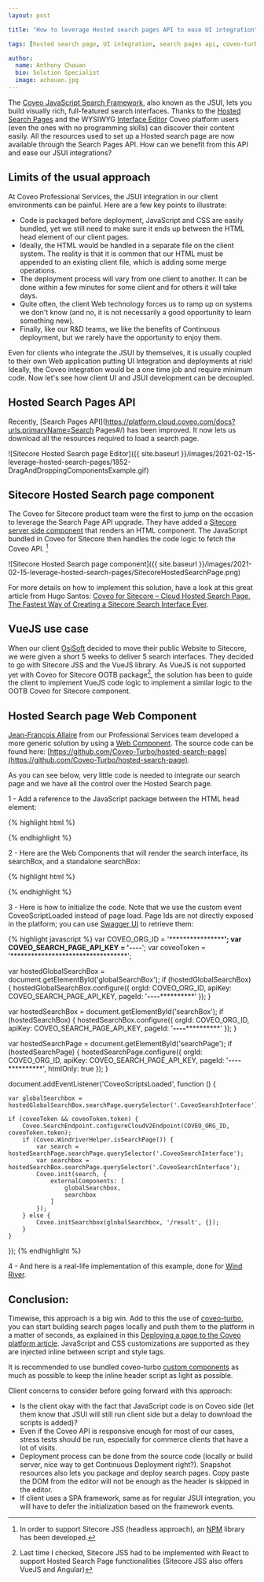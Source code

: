 ```yaml
---
layout: post

title: "How to leverage Hosted search pages API to ease UI integration"

tags: [hosted search page, UI integration, search pages api, coveo-turbo]

author:
  name: Anthony Chouan
  bio: Solution Specialist
  image: achouan.jpg
---
```

The [Coveo JavaScript Search Framework](https://docs.coveo.com/en/361/javascript-search-framework/javascript-search-framework-tutorials), also known as the JSUI, lets you build visually rich, full-featured search interfaces. Thanks to the [Hosted Search Pages](https://docs.coveo.com/en/1656/build-a-search-ui/manage-hosted-search-pages) and the WYSIWYG [Interface Editor](https://docs.coveo.com/en/1852/build-a-search-ui/use-the-interface-editor) Coveo platform users (even the ones with no programming skills) can discover their content easily. All the resources used to set up a Hosted search page are now available through the Search Pages API. How can we benefit from this API and ease our JSUI integrations?

<!-- more -->

## Limits of the usual approach

At Coveo Professional Services, the JSUI integration in our client environments can be painful. Here are a few key points to illustrate: 

- Code is packaged before deployment, JavaScript and CSS are easily bundled, yet we still need to make sure it ends up between the HTML head element of our client pages.
- Ideally, the HTML would be handled in a separate file on the client system. The reality is that it is common that our HTML must be appended to an existing client file, which is adding some merge operations.
- The deployment process will vary from one client to another. It can be done within a few minutes for some client and for others it will take days.
- Quite often, the client Web technology forces us to ramp up on systems we don't know (and no, it is not necessarily a good opportunity to learn something new). 
- Finally, like our R&D teams, we like the benefits of Continuous deployment, but we rarely have the opportunity to enjoy them.

Even for clients who integrate the JSUI by themselves, it is usually coupled to their own Web application putting UI Integration and deployments at risk! Ideally, the Coveo integration would be a one time job and require minimum code. Now let's see how client UI and JSUI development can be decoupled.

## Hosted Search Pages API

Recently, [Search Pages API](https://platform.cloud.coveo.com/docs?urls.primaryName=Search Pages#/) has been improved. It now lets us download all the resources required to load a search page.

![Sitecore Hosted Search page Editor]({{ site.baseurl }}/images/2021-02-15-leverage-hosted-search-pages/1852-DragAndDroppingComponentsExample.gif)


## Sitecore Hosted Search page component

The Coveo for Sitecore product team were the first to jump on the occasion to leverage the Search Page API upgrade. They have added a [Sitecore server side component](https://docs.coveo.com/en/3257/coveo-for-sitecore-v5/integrate-a-coveo-platform-search-page-in-a-sitecore-item) that renders an HTML component. The JavaScript bundled in Coveo for Sitecore then handles the code logic to fetch the Coveo API. [^1]

![Sitecore Hosted Search page component]({{ site.baseurl }}/images/2021-02-15-leverage-hosted-search-pages/SitecoreHostedSearchPage.png)

For more details on how to implement this solution, have a look at this great article from Hugo Santos: [Coveo for Sitecore – Cloud Hosted Search Page, The Fastest Way of Creating a Sitecore Search Interface Ever](https://hls-consulting.com/2020/06/24/coveo-for-sitecore-cloud-hosted-search-page-the-fastest-way-of-creating-a-sitecore-search-interface-ever/).

## VueJS use case

When our client [OsiSoft](https://www.osisoft.com/) decided to move their public Website to Sitecore, we were given a short 5 weeks to deliver 5 search interfaces. They decided to go with Sitecore JSS and the VueJS library. As VueJS is not supported yet with Coveo for Sitecore OOTB package[^2], the solution has been to guide the client to implement VueJS code logic to implement a similar logic to the OOTB Coveo for Sitecore component.

## Hosted Search page Web Component

[Jean-François Allaire](https://github.com/jfallaire) from our Professional Services team developed a more generic solution by using a [Web Component](https://developer.mozilla.org/en-US/docs/Web/Web_Components). The source code can be found here: [https://github.com/Coveo-Turbo/hosted-search-page](https://github.com/Coveo-Turbo/hosted-search-page).

As you can see below, very little code is needed to integrate our search page and we have all the control over the Hosted Search page.

1 - Add a reference to the JavaScript package between the HTML head element:

{% highlight html %}
<script src="https://unpkg.com/@coveops/hosted-search-page@latest/dist/index.min.js"></script>
{% endhighlight %}

2 - Here are the Web Components that will render the search interface, its searchBox, and a standalone searchBox:

{% highlight html %}
<hosted-search-page id="searchPage"></hosted-search-page>

<hosted-search-page id="searchBox"></hosted-search-page></div>

<hosted-search-page id="globalSearchBox"></hosted-search-page>
{% endhighlight %}

3 - Here is how to initialize the code. Note that we use the custom event CoveoScriptLoaded instead of page load. Page Ids are not directly exposed in the platform; you can use [Swagger UI](https://platform.cloud.coveo.com/docs?urls.primaryName=Search%20Pages#/Search%20pages/get_rest_organizations__organizationID__pages) to retrieve them:

{% highlight javascript %}
var COVEO_ORG_ID = '**************************';
var COVEO_SEARCH_PAGE_API_KEY = '**********-****-****-****-************';
var coveoToken = '**********************************';

var hostedGlobalSearchBox = document.getElementById('globalSearchBox');
if (hostedGlobalSearchBox) {
	hostedGlobalSearchBox.configure({
		orgId: COVEO_ORG_ID,
		apiKey: COVEO_SEARCH_PAGE_API_KEY,
		pageId: '**********-****-****-****-************'
	});
}

var hostedSearchBox = document.getElementById('searchBox');
if (hostedSearchBox) {
	hostedSearchBox.configure({
		orgId: COVEO_ORG_ID,
		apiKey: COVEO_SEARCH_PAGE_API_KEY,
		pageId: '**********-****-****-****-************'
	});
}

var hostedSearchPage = document.getElementById('searchPage');
if (hostedSearchPage) {
	hostedSearchPage.configure({
		orgId: COVEO_ORG_ID,
		apiKey: COVEO_SEARCH_PAGE_API_KEY,
		pageId: '**********-****-****-****-************',
		htmlOnly: true
	});
}

document.addEventListener('CoveoScriptsLoaded', function () {

	var globalSearchbox = hostedGlobalSearchBox.searchPage.querySelector('.CoveoSearchInterface');

	if (coveoToken && coveoToken.token) {
		Coveo.SearchEndpoint.configureCloudV2Endpoint(COVEO_ORG_ID, coveoToken.token);
		if (Coveo.WindriverHelper.isSearchPage()) { 
			var search = hostedSearchPage.searchPage.querySelector('.CoveoSearchInterface');
			var searchbox = hostedSearchBox.searchPage.querySelector('.CoveoSearchInterface');
			Coveo.init(search, {
				externalComponents: [
					globalSearchbox,
					searchbox
				]
			});
		} else {
			Coveo.initSearchbox(globalSearchbox, '/result', {});
		}
	}
});
{% endhighlight %}

4 - And here is a real-life implementation of this example, done for [Wind River](https://www.windriver.com/result#t=All&sort=relevancy).


## Conclusion:
Timewise, this approach is a big win. Add to this the use of [coveo-turbo](https://coveo-turbo.github.io/), you can start building search pages locally and push them to the platform in a matter of seconds, as explained in this [Deploying a page to the Coveo platform article](https://coveo-turbo.github.io/docs/CLI-reference.html#deploy-a-page-to-the-coveo-platform). JavaScript and CSS customizations are supported as they are injected inline between script and style tags. 

It is recommended to use bundled coveo-turbo [custom components](https://coveo-turbo.github.io/#components) as much as possible to keep the inline header script as light as possible. 

Client concerns to consider before going forward with this approach:
- Is the client okay with the fact that JavaScript code is on Coveo side (let them know that JSUI will still run client side but a delay to download the scripts is added)?
- Even if the Coveo API is responsive enough for most of our cases, stress tests should be run, especially for commerce clients that have a lot of visits. 
- Deployment process can be done from the source code (locally or build server, nice way to get Continuous Deployment right?). Snapshot resources also lets you package and deploy search pages. Copy paste the DOM from the editor will not be enough as the header is skipped in the editor.
- If client uses a SPA framework, same as for regular JSUI integration, you will have to defer the initialization based on the framework events.


[^1]: In order to support Sitecore JSS (headless approach), an [NPM](https://www.npmjs.com/package/coveoforsitecore-jss/v/0.1.39 ) library has been developed.
[^2]: Last time I checked, Sitecore JSS had to be implemented with React to support Hosted Search Page functionalities (Sitecore JSS also offers VueJS and Angular)
